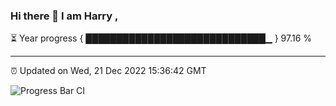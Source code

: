 ### Hi there 👋 I am Harry , 

⏳ Year progress { █████████████████████████████▁ } 97.16 %

---

⏰ Updated on Wed, 21 Dec 2022 15:36:42 GMT

![Progress Bar CI](https://github.com/duykhang68/duykhang68/workflows/Progress%20Bar%20CI/badge.svg)
